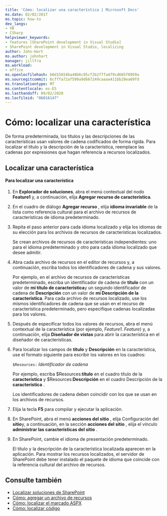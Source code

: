 ```yaml
---
title: 'Cómo: localizar una característica | Microsoft Docs'
ms.date: 02/02/2017
ms.topic: how-to
dev_langs:
- VB
- CSharp
helpviewer_keywords:
- features [SharePoint development in Visual Studio]
- SharePoint development in Visual Studio, localizing
author: John-Hart
ms.author: johnhart
manager: jillfra
ms.workload:
- office
ms.openlocfilehash: b0d15654ba48b6c95cf2b2f7fa4f9cd665f0959a
ms.sourcegitcommit: 6cfffa72af599a9d667249caaaa411bb28ea69fd
ms.translationtype: MT
ms.contentlocale: es-ES
ms.lasthandoff: 09/02/2020
ms.locfileid: "86016147"
---
```

# <a name="how-to-localize-a-feature"></a>Cómo: localizar una característica
  De forma predeterminada, los títulos y las descripciones de las características usan valores de cadena codificados de forma rígida. Para localizar el título y la descripción de la característica, reemplace las cadenas por expresiones que hagan referencia a recursos localizados.

## <a name="localize-a-feature"></a>Localizar una característica

#### <a name="to-localize-a-feature"></a>Para localizar una característica

1. En **Explorador de soluciones**, abra el menú contextual del nodo **Feature1** y, a continuación, elija **Agregar recurso de característica**.

2. En el cuadro de diálogo **Agregar recurso** , elija **idioma invariable** de la lista como referencia cultural para el archivo de recursos de características de idioma predeterminado.

3. Repita el paso anterior para cada idioma localizado y elija los idiomas de su elección para los archivos de recursos de características localizados.

     Se crean archivos de recursos de características independientes: uno para el idioma predeterminado y otro para cada idioma localizado que desee admitir.

4. Abra cada archivo de recursos en el editor de recursos y, a continuación, escriba todos los identificadores de cadena y sus valores.

     Por ejemplo, en el archivo de recursos de características predeterminado, escriba un identificador de cadena de **título** con un valor de **mi título de característica**y un segundo identificador de cadena de **Descripción** con un valor de **mi Descripción de la característica**. Para cada archivo de recursos localizado, use los mismos identificadores de cadena que se usan en el recurso de característica predeterminado, pero especifique cadenas localizadas para los valores.

5. Después de especificar todos los valores de recursos, abra el menú contextual de la característica (por ejemplo, *Feature1. Feature*) y, a continuación, elija **Diseñador de vistas** para abrir la característica en el diseñador de características.

6. Para localizar los campos de **título** y **Descripción** en la característica, use el formato siguiente para escribir los valores en los cuadros:

     `$Resources:` *Identificador de cadena*

     Por ejemplo, escriba $Resources:**título** en el cuadro título de la **característica** y $Resources:**Descripción** en el cuadro Descripción de la **característica** .

     Los identificadores de cadena deben coincidir con los que se usan en los archivos de recursos.

7. Elija la tecla **F5** para compilar y ejecutar la aplicación.

8. En SharePoint, abra el menú **acciones del sitio** , elija Configuración del **sitio**y, a continuación, en la sección **acciones del sitio** , elija el vínculo **administrar las características del sitio** .

9. En SharePoint, cambie el idioma de presentación predeterminado.

     El título y la descripción de la característica localizada aparecen en la aplicación. Para mostrar los recursos localizados, el servidor de SharePoint debe tener instalado el paquete de idioma que coincide con la referencia cultural del archivo de recursos.

## <a name="see-also"></a>Consulte también
- [Localizar soluciones de SharePoint](../sharepoint/localizing-sharepoint-solutions.md)
- [Cómo: agregar un archivo de recursos](../sharepoint/how-to-add-a-resource-file.md)
- [Cómo: localizar el marcado ASPX](../sharepoint/how-to-localize-aspx-markup.md)
- [Cómo: localizar código](../sharepoint/how-to-localize-code.md)
